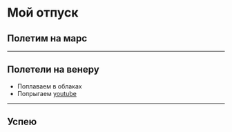 # Мой отпуск

## Полетим на марс

____

## Полетели на венеру
* Поплаваем в облаках
* Попрыгаем [youtube](https://www.youtube.com/)

____

## Успею 
